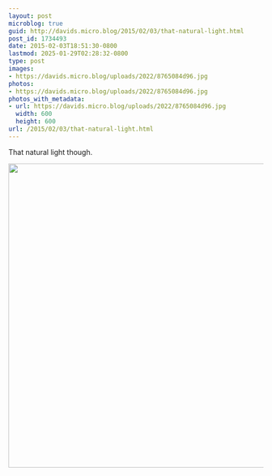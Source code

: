 ```yaml
---
layout: post
microblog: true
guid: http://davids.micro.blog/2015/02/03/that-natural-light.html
post_id: 1734493
date: 2015-02-03T18:51:30-0800
lastmod: 2025-01-29T02:28:32-0800
type: post
images:
- https://davids.micro.blog/uploads/2022/8765084d96.jpg
photos:
- https://davids.micro.blog/uploads/2022/8765084d96.jpg
photos_with_metadata:
- url: https://davids.micro.blog/uploads/2022/8765084d96.jpg
  width: 600
  height: 600
url: /2015/02/03/that-natural-light.html
---
```

That natural light though.

<img src="/uploads/2022/8765084d96.jpg" width="600" height="600" alt="">

